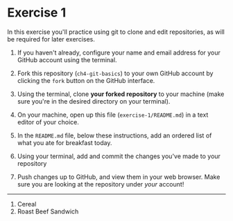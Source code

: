 # Exercise 1
In this exercise you'll practice using git to clone and edit repositories, as will be required for later exercises.

1. If you haven't already, configure your name and email address for your GitHub account using the terminal.

2. Fork this repository (`ch4-git-basics`) to your own GitHub account by clicking the `fork` button on the GitHub interface.

3. Using the terminal, clone **your forked repository** to your machine (make sure you're in the desired directory on your terminal).

4. On your machine, open up this file (`exercise-1/README.md`) in a text editor of your choice.

5. In the `README.md` file, below these instructions, add an ordered list of what you ate for breakfast today.

6. Using your terminal, add and commit the changes you've made to your repository

7. Push changes up to GitHub, and view them in your web browser. Make sure you are looking at the repository under _your_ account!

---

1. Cereal
2. Roast Beef Sandwich
